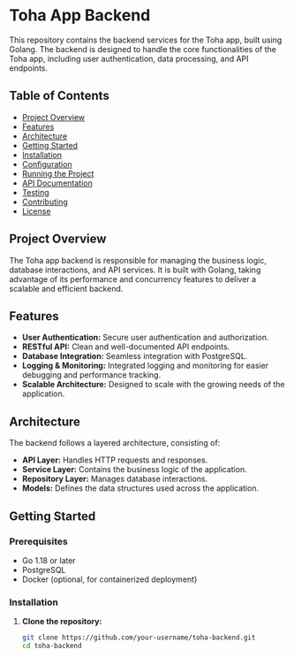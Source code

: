 # Toha App Backend

This repository contains the backend services for the Toha app, built using Golang. The backend is designed to handle the core functionalities of the Toha app, including user authentication, data processing, and API endpoints.

## Table of Contents

- [Project Overview](#project-overview)
- [Features](#features)
- [Architecture](#architecture)
- [Getting Started](#getting-started)
- [Installation](#installation)
- [Configuration](#configuration)
- [Running the Project](#running-the-project)
- [API Documentation](#api-documentation)
- [Testing](#testing)
- [Contributing](#contributing)
- [License](#license)

## Project Overview

The Toha app backend is responsible for managing the business logic, database interactions, and API services. It is built with Golang, taking advantage of its performance and concurrency features to deliver a scalable and efficient backend.

## Features

- **User Authentication:** Secure user authentication and authorization.
- **RESTful API:** Clean and well-documented API endpoints.
- **Database Integration:** Seamless integration with PostgreSQL.
- **Logging & Monitoring:** Integrated logging and monitoring for easier debugging and performance tracking.
- **Scalable Architecture:** Designed to scale with the growing needs of the application.
  
## Architecture

The backend follows a layered architecture, consisting of:

- **API Layer:** Handles HTTP requests and responses.
- **Service Layer:** Contains the business logic of the application.
- **Repository Layer:** Manages database interactions.
- **Models:** Defines the data structures used across the application.

## Getting Started

### Prerequisites

- Go 1.18 or later
- PostgreSQL
- Docker (optional, for containerized deployment)

### Installation

1. **Clone the repository:**
   ```bash
   git clone https://github.com/your-username/toha-backend.git
   cd toha-backend
